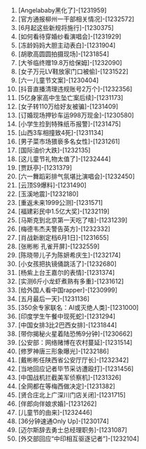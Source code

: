 
1. [Angelababy黑化了]-[1231959]
1. [官方通报柳州一干部相关情况]-[1232572]
1. [6月起这些新规将施行]-[1230375]
1. [如何看待穿婚纱看演唱会]-[1231929]
1. [冻龄妈妈大胆主动表白]-[1231904]
1. [胡歌高圆圆拍摄现场]-[1231854]
1. [大爷临终赠19.8万给保姆]-[1232090]
1. [女子万元LV鞋放家门口被偷]-[1231522]
1. [六一儿童节文案]-[1230404]
1. [抖音直播清理违规账号2万个]-[1232356]
1. [5亿身家高中生坠亡案后续]-[1231173]
1. [女子转110万给好友被骗]-[1231409]
1. [订婚现场押钞车运998万现金]-[1230580]
1. [小学生捡到特殊纸币报警]-[1231475]
1. [山西3车相撞致4死]-[1231134]
1. [男子菜市场猥亵多名女性]-[1231261]
1. [国际油价大跌]-[1232135]
1. [这儿童节礼物太值了]-[1232444]
1. [贾跃亭]-[1231379]
1. [六一舞蹈彩排气氛堪比演唱会]-[1232450]
1. [云顶S9爆料]-[1231490]
1. [玉溪地震]-[1232180]
1. [重返未来1999公测]-[1231571]
1. [福建彩民中1.5亿大奖]-[1232119]
1. [马斯克到北京第一天吃了啥]-[1231239]
1. [梅德韦杰夫警告英方]-[1232332]
1. [肖战新剧定档6月1日]-[1231655]
1. [张彬彬 孔雀开屏]-[1232559]
1. [陈晓带儿子为陈妍希庆生]-[1232174]
1. [小女孩把执镜俑跳活了]-[1232680]
1. [杨紫上台王嘉尔的表情]-[1231374]
1. [实测6斤小龙虾煮熟有多重]-[1231612]
1. [给外国人看中国rapper]-[1230999]
1. [五月最后一天]-[1231136]
1. [350余专家联名：AI或灭绝人类]-[1231000]
1. [印度学生午餐中现死蛇]-[1231294]
1. [中国女排3比2巴西女排]-[1231844]
1. [带你揭秘火星着陆恐怖9分钟]-[1230662]
1. [公安部：网络赌博在农村蔓延]-[1231514]
1. [修罗神唐三形象曝光]-[1232186]
1. [戴彬彬任陕西省公安厅厅长]-[1232342]
1. [当地回应记者毕节采访遭殴打]-[1231456]
1. [中国战机拦截美军侦察机]-[1231326]
1. [全网都在等梅西做决定]-[1231382]
1. [贤合庄北上广深川门店关闭]-[1231715]
1. [伴郎向伴娘求婚]-[1231262]
1. [儿童节的由来]-[1232446]
1. [36分钟速通Only Up]-[1230174]
1. [迈尔斯辞去勇士总经理职务]-[1231087]
1. [外交部回应“中印相互驱逐记者”]-[1232104]
